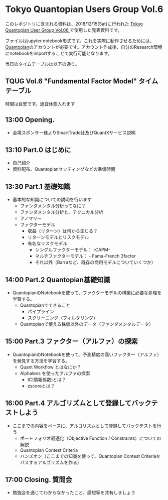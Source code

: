 # Tokyo Quantopian Users Group Vol.6

このレポジトリに含まれる資料は、2018/12/15(Sat)に行われた [Tokyo Quantopian User Group Vol.06 ](https://quantopian-tokyo.connpass.com/event/105587/) で使用した発表資料です。

ファイルはjupyter notebook形式です。これを実際に動作させるためには、[Quantopian](https://www.quantopian.com/)のアカウントが必要です。アカウント作成後、自分のResearch環境にnotebookをimportすることで実行可能となります。

当日のタイムテーブルは以下の通り。

## TQUG Vol.6 "Fundamental Factor Model" タイムテーブル

時間は目安です。適宜休憩入れます

## 13:00 Opening.
* 会場スポンサー様よりSmartTrade社及びQuantXサービス説明

## 13:10 Part.0 はじめに

* 自己紹介
* 資料配布、Quantopianセッティングなどの準備時間

## 13:30  Part.1 基礎知識

* 基本的な知識についての説明を行います
  * ファンダメンタル分析ってなに？
  * ファンダメンタル分析と、テクニカル分析
  * アノマリー
  * ファクターモデル
    * 収益（リターン）は何から生じる？
    * リターンモデルとリスクモデル
    * 有名なリスクモデル
      * シングルファクターモデル： -CAPM-
      * マルチファクターモデル： - Fama-French 3factor
      * それ以外（Barraなど、既存の商用モデルについていくつか）

## 14:00  Part.2 Quantopian基礎知識

* QuantopianのNotebookを使って、ファクターモデルの構築に必要な処理を学習する。
  * Quantopianでできること
     * パイプライン
     * スクリーニング（フィルタリング）
  * Quantopianで使える株価以外のデータ（ファンダメンタルデータ）

## 15:00  Part.3 ファクター（アルファ）の探索

* QuantopianのNotebookを使って、予測精度の高いファクター（アルファ）を発見する方法を学習する。
  * Quant Workflow とはなにか？
  * Alphalens を使ったアルファの探索
    * IC(情報係数)とは？
    * zscoreとは？

## 16:00  Part.4 アルゴリズムとして登録してバックテストしよう

* ここまでの内容をベースに、アルゴリズムとして登録してバックテストを行う
  * ポートフォリオ最適化（Objective Function / Constraints）についての解説
  * Quantopian Contest Criteria
  * ハンズオン（ここまでの知識を使って、Quantopian Contest Criteriaをパスするアルゴリズムを作る）

## 17:00  Closing. 質問会

* 勉強会を通じてわからなかったこと、感想等を共有しましょう
